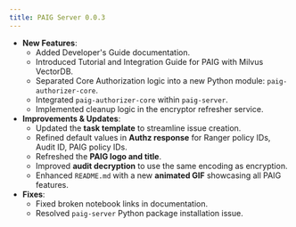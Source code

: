 ```yaml
---
title: PAIG Server 0.0.3
---
```


- **New Features**:  
    - Added Developer's Guide documentation.  
    - Introduced Tutorial and Integration Guide for PAIG with Milvus VectorDB.  
    - Separated Core Authorization logic into a new Python module: `paig-authorizer-core`.  
    - Integrated `paig-authorizer-core` within `paig-server`.  
    - Implemented cleanup logic in the encryptor refresher service.
- **Improvements & Updates**:  
    - Updated the **task template** to streamline issue creation.  
    - Refined default values in **Authz response** for Ranger policy IDs, Audit ID, PAIG policy IDs.
    - Refreshed the **PAIG logo and title**.  
    - Improved **audit decryption** to use the same encoding as encryption.  
    - Enhanced `README.md` with a new **animated GIF** showcasing all PAIG features.
- **Fixes**:  
    - Fixed broken notebook links in documentation.  
    - Resolved `paig-server` Python package installation issue.  